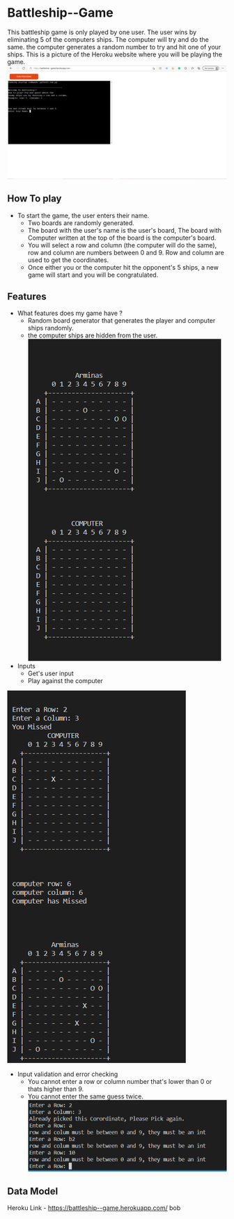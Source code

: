# Battleship--Game
This battleship game is only played by one user. 
The user wins by eliminating 5 of the computers ships.
The computer will try and do the same. the computer generates a random number to try and hit one of your ships.
This is a picture of the Heroku website where you will be playing the game.
![Heroku Game page](Game.PNG)
## How To play
* To start the game, the user enters their name.
   + Two boards are randomly generated. 
   + The board with the user's name is the user's board, The board with Computer written at the top of the board is the computer's board. 
   + You will select a row and column (the computer will do the same), row and column are numbers between 0 and 9. Row and column are used to get the coordinates. 
   + Once either you or the computer hit the opponent's 5 ships, a new game will start and you will be congratulated. 

## Features
* What features does my game have ?
   + Random board generator that generates the player and computer ships randomly.
   + the computer ships are hidden from the user.
![random generator](random-generator.PNG)
* Inputs
   + Get's user input
   + Play against the computer

![Computer and user inputs](inputs.PNG)
* Input validation and error checking
   + You cannot enter a row or column number that's lower than 0 or thats higher than 9.
   + You cannot enter the same guess twice. 
![input Validations](validation.PNG)

## Data Model
Heroku Link - https://battleship--game.herokuapp.com/
bob
